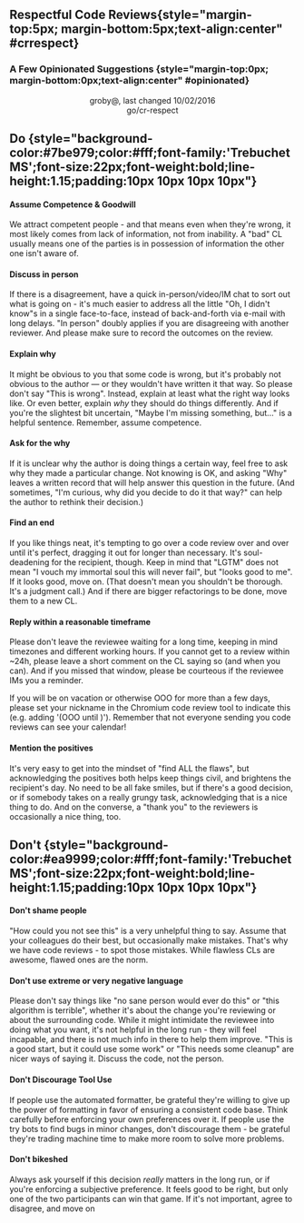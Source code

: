 
## Respectful Code Reviews{style="margin-top:5px; margin-bottom:5px;text-align:center" #crrespect}
### A Few Opinionated Suggestions {style="margin-top:0px; margin-bottom:0px;text-align:center" #opinionated}
<center>groby@, last changed 10/02/2016</center>
<center>go/cr-respect</center>


## Do {style="background-color:#7be979;color:#fff;font-family:'Trebuchet MS';font-size:22px;font-weight:bold;line-height:1.15;padding:10px 10px 10px 10px"}


#### Assume Competence & Goodwill

We attract competent people - and that means even when they're wrong, it most likely comes from lack of information, not from inability. A "bad" CL usually means one of the parties is in possession of information the other one isn't aware of. 

#### Discuss in person

If there is a disagreement, have a quick in-person/video/IM chat to sort out what is going on - it's much easier to address all the little "Oh, I didn't know"s in a single face-to-face, instead of back-and-forth via e-mail with long delays. "In person" doubly applies if you are disagreeing with another reviewer. And please make sure to record the outcomes on the review.

#### Explain why

It might be obvious to you that some code is wrong, but it's probably not obvious to the author — or they wouldn't have written it that way. So please don't say "This is wrong". Instead, explain at least what the right way looks like. Or even better, explain *why* they should do things differently. And if you're the slightest bit uncertain, "Maybe I'm missing something, but…" is a helpful sentence. Remember, assume competence. 

#### Ask for the why

If it is unclear why the author is doing things a certain way, feel free to ask why they made a particular change. Not knowing is OK, and asking "Why" leaves a written record that will help answer this question in the future. (And sometimes, "I'm curious, why did you decide to do it that way?" can help the author to rethink their decision.)

#### Find an end

If you like things neat, it's tempting to go over a code review over and over until it's perfect, dragging it out for longer than necessary. It's soul-deadening for the recipient, though. Keep in mind that "LGTM" does not mean "I vouch my immortal soul this will never fail", but "looks good to me". If it looks good, move on. (That doesn't mean you shouldn't be thorough. It's a judgment call.) And if there are bigger refactorings to be done, move them to a new CL. 

#### Reply within a reasonable timeframe

Please don't leave the reviewee waiting for a long time, keeping in mind timezones and different working hours. If you cannot get to a review within ~24h, please leave a short comment on the CL saying so (and when you can). And if you missed that window, please be courteous if the reviewee IMs you a reminder.

If you will be on vacation or otherwise OOO for more than a few days, please set your nickname in the Chromium code review tool to indicate this (e.g. adding '(OOO until <date>)'). Remember that not everyone sending you code reviews can see your calendar!

#### Mention the positives

It's very easy to get into the mindset of "find ALL the flaws", but acknowledging the positives both helps keep things civil, and brightens the recipient's day. No need to be all fake smiles, but if there's a good decision, or if somebody takes on a really grungy task, acknowledging that is a nice thing to do. And on the converse, a "thank you" to the reviewers is occasionally a nice thing, too.


## Don't {style="background-color:#ea9999;color:#fff;font-family:'Trebuchet MS';font-size:22px;font-weight:bold;line-height:1.15;padding:10px 10px 10px 10px"}


#### Don't shame people

"How could you not see this" is a very unhelpful thing to say. Assume that your colleagues do their best, but occasionally make mistakes. That's why we have code reviews - to spot those mistakes. While flawless CLs are awesome, flawed ones are the norm. 

#### Don't use extreme or very negative language

Please don't say things like "no sane person would ever do this" or "this algorithm is terrible", whether it's about the change you're reviewing or about the surrounding code. While it might intimidate the reviewee into doing what you want, it's not helpful in the long run - they will feel incapable, and there is not much info in there to help them improve. "This is a good start, but it could use some work" or "This needs some cleanup" are nicer ways of saying it. Discuss the code, not the person.

#### Don't Discourage Tool Use

If people use the automated formatter, be grateful they're willing to give up the power of formatting in favor of ensuring a consistent code base. Think carefully before enforcing your own preferences over it. If people use the try bots to find bugs in minor changes, don't discourage them - be grateful they're trading machine time to make more room to solve more problems.

#### Don't bikeshed

Always ask yourself if this decision *really* matters in the long run, or if you're enforcing a subjective preference. It feels good to be right, but only one of the two participants can win that game. If it's not important, agree to disagree, and move on
